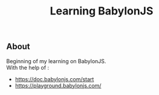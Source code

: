 <p align="center">
  <h1 align="center"> Learning BabylonJS </h1>
</p>

<br>

## About

Beginning of my learning on BabylonJS. <br>
With the help of :
* https://doc.babylonjs.com/start
* https://playground.babylonjs.com/

